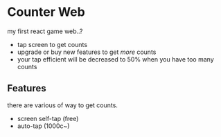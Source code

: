 # Counter Web

my first react game web..?

* tap screen to get counts
* upgrade or buy new features to get *more* counts
* your tap efficient will be decreased to 50% when you have too many counts


## Features

there are various of way to get counts.

* screen self-tap (free)
* auto-tap (1000c~)
